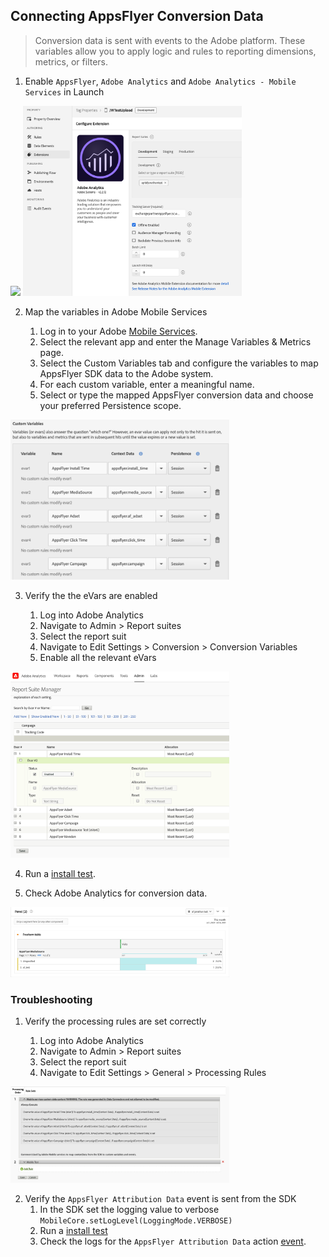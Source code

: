 ## Connecting AppsFlyer Conversion Data

> Conversion data is sent with events to the Adobe platform. These variables allow you to apply logic and rules to reporting dimensions, metrics, or filters.



1. Enable `AppsFlyer`, `Adobe Analytics` and `Adobe Analytics - Mobile Services` in Launch

<img src="../gitresources/LaunchAFInitNew.png" width="350" >
<img src="../gitresources/Adobe1.png" width="350" >


2. Map the variables in Adobe Mobile Services

    1. Log in to your Adobe [Mobile Services](https://mobilemarketing.adobe.com/).
    2. Select the relevant app and enter the Manage Variables & Metrics page.
    3. Select the Custom Variables tab and configure the variables to map AppsFlyer SDK data to the Adobe system.
    4. For each custom variable, enter a meaningful name.
    5. Select or type the mapped AppsFlyer conversion data and choose your preferred Persistence scope.

<img src="../gitresources/Adobe5.png" width="350" >


3. Verify the the eVars are enabled 

    1. Log into Adobe Analytics 
    2. Navigate to Admin > Report suites
    3. Select the report suit
    4. Navigate to Edit Settings > Conversion > Conversion Variables
    5. Enable all the relevant eVars

<img src="../gitresources/Adobe3.png" width="350" >

4. Run a [install test](./Guides.md#install-test).

5. Check Adobe Analytics for conversion data.

<img src="../gitresources/Adobe4.png" width="350" >


### Troubleshooting

1. Verify the processing rules are set correctly

    1. Log into Adobe Analytics 
    2. Navigate to Admin > Report suites
    3. Select the report suit
    4. Navigate to Edit Settings > General > Processing Rules


<img src="../gitresources/Adobe2.png" width="350" >


2. Verify the `AppsFlyer Attribution Data` event is sent from the SDK
    1. In the SDK set the logging value to verbose `MobileCore.setLogLevel(LoggingMode.VERBOSE)`
    2. Run a [install test](./Guides.md#install-test)
    3. Check the logs for the `AppsFlyer Attribution Data` action [event](./Guides.md#attr-data).


